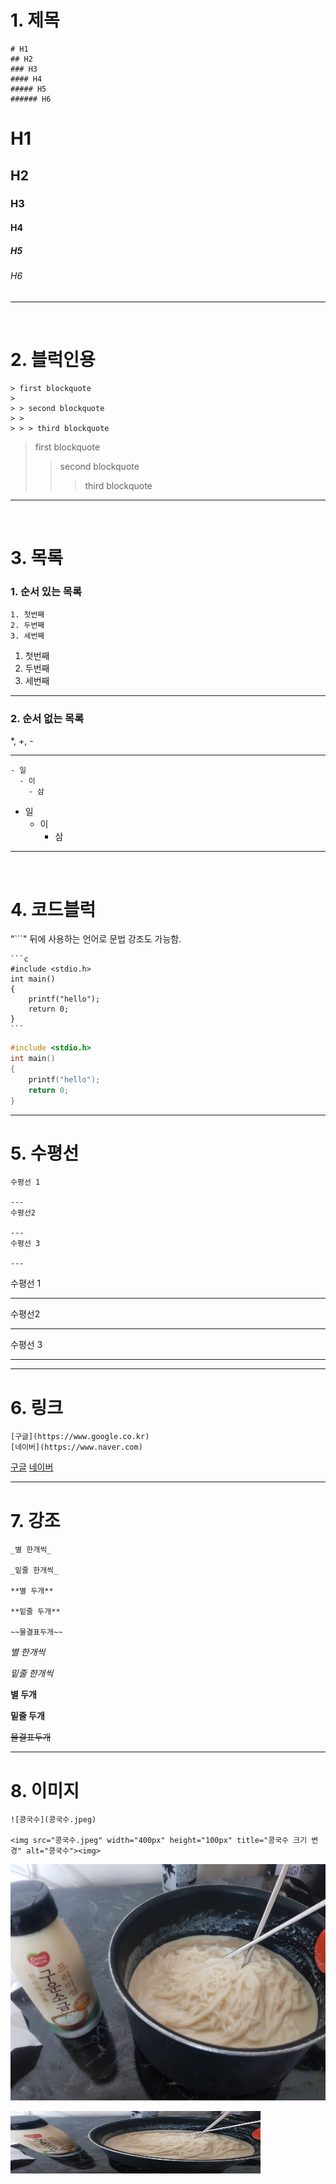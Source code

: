 # 1. 제목

```
# H1
## H2
### H3
#### H4
##### H5
###### H6
```

# H1

## H2

### H3

#### H4

##### H5

###### H6

---

<br>

# 2. 블럭인용

```
> first blockquote
>
> > second blockquote
> >
> > > third blockquote
```

> first blockquote
>
> > second blockquote
> >
> > > third blockquote

---

<br>

# 3. 목록

### 1. 순서 있는 목록

```
1. 첫번째
2. 두번째
3. 세번째
```

1. 첫번째
2. 두번째
3. 세번째

---

### 2. 순서 없는 목록

\*, +, -

---

```
- 일
  - 이
    - 삼
```

- 일
  - 이
    - 삼

---

<br>

# 4. 코드블럭

"```" 뒤에 사용하는 언어로 문법 강조도 가능함.

````
```c
#include <stdio.h>
int main()
{
    printf("hello");
    return 0;
}
```
````

```c
#include <stdio.h>
int main()
{
    printf("hello");
    return 0;
}
```

---

# 5. 수평선

```
수평선 1

---
수평선2

---
수평선 3

---
```

수평선 1

---

수평선2

---

수평선 3

---

---

# 6. 링크

```
[구글](https://www.google.co.kr)
[네이버](https://www.naver.com)
```

[구글](https://www.google.co.kr)
[네이버](https://www.naver.com)

---

# 7. 강조

```
_별 한개씩_

_밑줄 한개씩_

**별 두개**

**밑줄 두개**

~~물결표두개~~
```

_별 한개씩_

_밑줄 한개씩_

**별 두개**

**밑줄 두개**

~~물결표두개~~

---

# 8. 이미지

```
![콩국수](콩국수.jpeg)

<img src="콩국수.jpeg" width="400px" height="100px" title="콩국수 크기 변경" alt="콩국수"><img>

```

![콩국수](콩국수.jpeg)

<img src="콩국수.jpeg" width="400px" height="100px" title="콩국수 크기 변경" alt="콩국수"><img>
